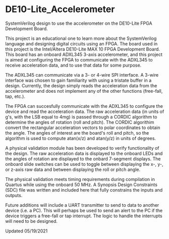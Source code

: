 # DE10-Lite_Accelerometer
SystemVerilog design to use the accelerometer on the DE10-Lite FPGA Development Board.

This project is an educational one to learn more about the SystemVerilog language and designing digital circuits using an FPGA.
The board used in this project is the Intel/Altera DE10-Lite MAX 10 FPGA Development Board.
This board has an onboard ADXL345 3-axis accelerometer, and this project is aimed at configuring the FPGA to communicate
with the ADXL345 to receive acceleration data, and to use that data for some purpose.

The ADXL345 can communicate via a 3- or 4-wire SPI interface. A 3-wire interface was chosen to gain familiarity with
using a tristate buffer in a design. Currently, the design simply reads the acceleration data from the accelerometer
and does not implement any of the other functions (free-fall, tap, etc.). 

The FPGA can succesfully communicate with the ADXL345 to configure the device and read the acceleration data. The raw acceleration
data (in units of g's, with the LSB equal to 4mg) is passed through a CORDIC algorithm to determine the angles of rotation (roll and pitch).
The CORDIC algorithim convert the rectangular acceleration vectors to polar coordinates to obtain the angle. The angles of interest are
the board's roll and pitch, so the algorithm is used to compute atan(x/z) and atan(y/z) in units of degrees.

A physical validation module has been developed to verify functionality of the design. The raw acceleration data is displayed to
the onboard LEDs and the angles of rotation are displayed to the onbard 7-segment displays. The onboard slide switches can be used
to toggle between displaying the x-, y-, or z-axis raw data and between displaying the roll or pitch angle.

The physical validation meets timing requirements during compilation in Quartus while using the onboard 50 MHz.
A Synopsis Design Constraints (SDC) file was written and included here that fully constrains the inputs and outputs.

Future additions will include a UART transmitter to send to data to another device (i.e. a PC). This will perhaps be used to send an
alert to the PC if the device triggers a free-fall or tap interrupt. The logic to handle the interrupts will need to be designed.

Updated 05/19/2021
